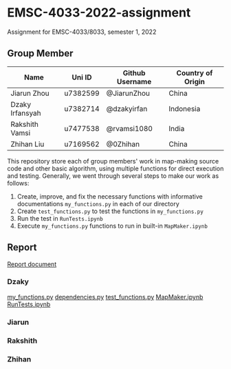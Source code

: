 # EMSC-4033-2022-assignment
Assignment for EMSC-4033/8033, semester 1, 2022

## Group Member
| Name | Uni ID | Github Username | Country of Origin |
|  --- |    --- |             --- |             --- |  
| Jiarun Zhou |u7382599 |@JiarunZhou |China |  
| Dzaky Irfansyah | u7382714 | @dzakyirfan | Indonesia |  
| Rakshith Vamsi | u7477538 | @rvamsi1080 | India |  
| Zhihan Liu  |u7169562 |@0Zhihan |China |  

This repository store each of group members' work in map-making source code and other basic algorithm, using multiple functions for direct execution and testing. Generally, we went through several steps to make our work as follows:
1. Create, improve, and fix the necessary functions with informative documentations `my_functions.py` in each of our directory
2. Create `test_functions.py` to test the functions in `my_functions.py`
3. Run the test in `RunTests.ipynb`
4. Execute `my_functions.py` functions to run in built-in `MapMaker.ipynb`

## Report
[Report document](https://github.com/ANU-RSES-Education/EMSC-4033-2022-assignment-Group2/blob/16c37d637e03ac0dea4963fef24427986103f05b/report/report.md)

### Dzaky
[my_functions.py](https://github.com/ANU-RSES-Education/EMSC-4033-2022-assignment-Group2/blob/16c37d637e03ac0dea4963fef24427986103f05b/Dzaky/src/my_functions.py)
[dependencies.py](https://github.com/ANU-RSES-Education/EMSC-4033-2022-assignment-Group2/blob/16c37d637e03ac0dea4963fef24427986103f05b/Dzaky/src/dependencies.py)
[test_functions.py](https://github.com/ANU-RSES-Education/EMSC-4033-2022-assignment-Group2/blob/16c37d637e03ac0dea4963fef24427986103f05b/Dzaky/tests/test_functions.py)
[MapMaker.ipynb](https://github.com/ANU-RSES-Education/EMSC-4033-2022-assignment-Group2/blob/16c37d637e03ac0dea4963fef24427986103f05b/Dzaky/MapMaker.ipynb)
[RunTests,ipynb](https://github.com/ANU-RSES-Education/EMSC-4033-2022-assignment-Group2/blob/16c37d637e03ac0dea4963fef24427986103f05b/Dzaky/RunTests.ipynb)

### Jiarun

### Rakshith

### Zhihan
